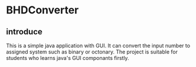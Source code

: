# BHDConverter
## introduce
This is a simple java application with GUI. It can convert the input number to assigned system such as binary or octonary. The project is suitable for students who learns 
java's GUI componants firstly.
